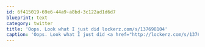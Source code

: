 ```yaml
---
id: 6f415019-69e6-44a9-a8bd-3c122ad1d6d7
blueprint: text
category: twitter
title: 'Oops. Look what I just did lockerz.com/s/137698104'
caption: 'Oops. Look what I just did <a href="http://lockerz.com/s/137698104" title="http://lockerz.com/s/137698104" class="link link_untco">lockerz.com/s/137698104</a>'
---
```

